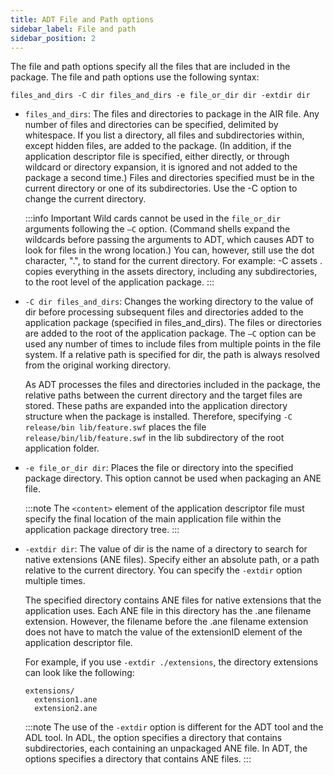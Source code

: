 ```yaml
---
title: ADT File and Path options
sidebar_label: File and path
sidebar_position: 2
---
```


The file and path options specify all the files that are included in the package. The file and path options use the following syntax:

```
files_and_dirs -C dir files_and_dirs -e file_or_dir dir -extdir dir
```

- `files_and_dirs`: The files and directories to package in the AIR file. Any number of files and directories can be specified, delimited by whitespace. If you list a directory, all files and subdirectories within, except hidden files, are added to the package. (In addition, if the application descriptor file is specified, either directly, or through wildcard or directory expansion, it is ignored and not added to the package a second time.) Files and directories specified must be in the current directory or one of its subdirectories. Use the -C option to change the current directory.

  :::info Important
  Wild cards cannot be used in the `file_or_dir` arguments following the `–C` option. (Command shells expand the wildcards before passing the arguments to ADT, which causes ADT to look for files in the wrong location.) You can, however, still use the dot character, ".", to stand for the current directory. For example: -C assets . copies everything in the assets directory, including any subdirectories, to the root level of the application package.
  :::

- `-C dir files_and_dirs`: Changes the working directory to the value of dir before processing subsequent files and directories added to the application package (specified in files_and_dirs). The files or directories are added to the root of the application package. The `–C` option can be used any number of times to include files from multiple points in the file system. If a relative path is specified for dir, the path is always resolved from the original working directory.

  As ADT processes the files and directories included in the package, the relative paths between the current directory and the target files are stored. These paths are expanded into the application directory structure when the package is installed. Therefore, specifying `-C release/bin lib/feature.swf` places the file `release/bin/lib/feature.swf` in the lib subdirectory of the root application folder.

- `-e file_or_dir dir`: Places the file or directory into the specified package directory. This option cannot be used when packaging an ANE file.

  :::note
  The `<content>` element of the application descriptor file must specify the final location of the main application file within the application package directory tree.
  :::

- `-extdir dir`: The value of dir is the name of a directory to search for native extensions (ANE files). Specify either an absolute path, or a path relative to the current directory. You can specify the `-extdir` option multiple times.

  The specified directory contains ANE files for native extensions that the application uses. Each ANE file in this directory has the .ane filename extension. However, the filename before the .ane filename extension does not have to match the value of the extensionID element of the application descriptor file.

  For example, if you use `-extdir ./extensions`, the directory extensions can look like the following:

  ```
  extensions/
  	extension1.ane
  	extension2.ane
  ```

  :::note
  The use of the `-extdir` option is different for the ADT tool and the ADL tool. In ADL, the option specifies a directory that contains subdirectories, each containing an unpackaged ANE file. In ADT, the options specifies a directory that contains ANE files.
  :::
